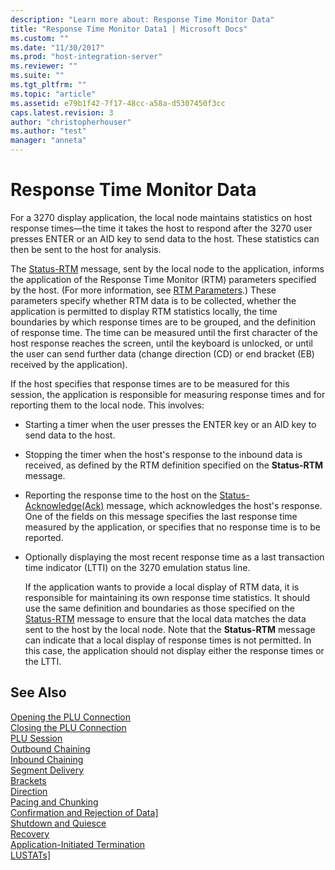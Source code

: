```yaml
---
description: "Learn more about: Response Time Monitor Data"
title: "Response Time Monitor Data1 | Microsoft Docs"
ms.custom: ""
ms.date: "11/30/2017"
ms.prod: "host-integration-server"
ms.reviewer: ""
ms.suite: ""
ms.tgt_pltfrm: ""
ms.topic: "article"
ms.assetid: e79b1f42-7f17-48cc-a58a-d5307450f3cc
caps.latest.revision: 3
author: "christopherhouser"
ms.author: "test"
manager: "anneta"
---
```

# Response Time Monitor Data
For a 3270 display application, the local node maintains statistics on host response times—the time it takes the host to respond after the 3270 user presses ENTER or an AID key to send data to the host. These statistics can then be sent to the host for analysis.  
  
 The [Status-RTM](./status-rtm1.md) message, sent by the local node to the application, informs the application of the Response Time Monitor (RTM) parameters specified by the host. (For more information, see [RTM Parameters](../core/rtm-parameters]2.md).) These parameters specify whether RTM data is to be collected, whether the application is permitted to display RTM statistics locally, the time boundaries by which response times are to be grouped, and the definition of response time. The time can be measured until the first character of the host response reaches the screen, until the keyboard is unlocked, or until the user can send further data (change direction (CD) or end bracket (EB) received by the application).  
  
 If the host specifies that response times are to be measured for this session, the application is responsible for measuring response times and for reporting them to the local node. This involves:  
  
- Starting a timer when the user presses the ENTER key or an AID key to send data to the host.  
  
- Stopping the timer when the host's response to the inbound data is received, as defined by the RTM definition specified on the **Status-RTM** message.  
  
- Reporting the response time to the host on the [Status-Acknowledge(Ack)](./status-acknowledge-ack-2.md) message, which acknowledges the host's response. One of the fields on this message specifies the last response time measured by the application, or specifies that no response time is to be reported.  
  
- Optionally displaying the most recent response time as a last transaction time indicator (LTTI) on the 3270 emulation status line.  
  
  If the application wants to provide a local display of RTM data, it is responsible for maintaining its own response time statistics. It should use the same definition and boundaries as those specified on the [Status-RTM](./status-rtm1.md) message to ensure that the local data matches the data sent to the host by the local node. Note that the **Status-RTM** message can indicate that a local display of response times is not permitted. In this case, the application should not display either the response times or the LTTI.  
  
## See Also  
 [Opening the PLU Connection](../core/opening-the-plu-connection1.md)   
 [Closing the PLU Connection](../core/closing-the-plu-connection1.md)   
 [PLU Session](../core/plu-session2.md)   
 [Outbound Chaining](../core/outbound-chaining2.md)   
 [Inbound Chaining](../core/inbound-chaining1.md)   
 [Segment Delivery](../core/segment-delivery1.md)   
 [Brackets](../core/brackets1.md)   
 [Direction](../core/direction1.md)   
 [Pacing and Chunking](../core/pacing-and-chunking1.md)   
 [Confirmation and Rejection of Data\]](../core/confirmation-and-rejection-of-data]1.md)   
 [Shutdown and Quiesce](../core/shutdown-and-quiesce1.md)   
 [Recovery](../core/recovery1.md)   
 [Application-Initiated Termination](../core/application-initiated-termination1.md)   
 [LUSTATs\]](../core/lustats]1.md)
